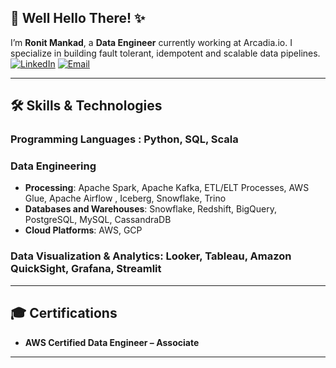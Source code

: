 ## 👋 Well Hello There! ✨  

I’m **Ronit Mankad**, a **Data Engineer** currently working at Arcadia.io. I specialize in building fault tolerant, idempotent and scalable data pipelines.
[![LinkedIn](https://img.shields.io/badge/LinkedIn-0077B5?style=for-the-badge&logo=linkedin&logoColor=white)]([https://www.linkedin.com/in/selenge-tulga/](https://www.linkedin.com/in/mankadronit/))
[![Email](https://img.shields.io/badge/Email-D14836?style=for-the-badge&logo=gmail&logoColor=white)](mailto:mankadronit.rm@gmail.com)

---

## 🛠️ Skills & Technologies  

### **Programming Languages**  : Python, SQL, Scala

### **Data Engineering**  
- **Processing**: Apache Spark, Apache Kafka, ETL/ELT Processes, AWS Glue, Apache Airflow , Iceberg, Snowflake, Trino
- **Databases and Warehouses**: Snowflake, Redshift, BigQuery, PostgreSQL, MySQL, CassandraDB
- **Cloud Platforms**: AWS, GCP

### **Data Visualization & Analytics**: Looker, Tableau, Amazon QuickSight, Grafana, Streamlit

---

## 🎓 Certifications  

- **AWS Certified Data Engineer – Associate**

---
